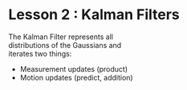 # Lesson 2 : Kalman Filters

The   Kalman   Filter   represents   all  
distributions   of   the   Gaussians   and  
iterates two things:
* Measurement updates (product)
* Motion updates (predict, addition)